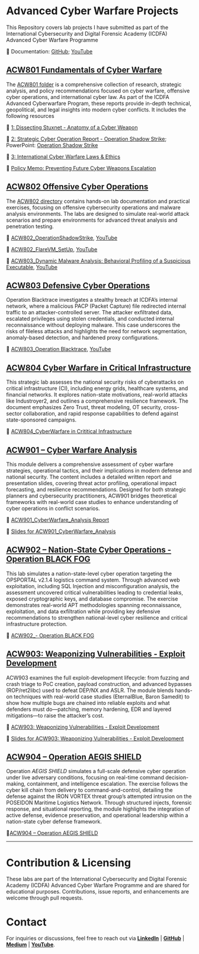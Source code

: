 # Advanced Cyber Warfare Projects 

This Repository covers lab projects I have submitted as part of the International Cybersecurity and Digital Forensic Academy (ICDFA) Advanced Cyber Warfare Programme

🔗 Documentation: [GitHub](https://github.com/reyincyber/Cyberwarfare); [YouTube](https://www.youtube.com/watch?v=90E-tNYui8o&list=PLlC9xarFXu2s9brHEsG2yb0KULURKlNaW&pp=gAQB)

## [ACW801	Fundamentals of Cyber Warfare](https://github.com/reyincyber/Cyberwarfare/tree/4c6bd8a2a755e326f6d6ce46493cdb902ece0714/ACW801)

The [ACW801 folder](https://github.com/reyincyber/Cyberwarfare/tree/4c6bd8a2a755e326f6d6ce46493cdb902ece0714/ACW801) is a comprehensive collection of research, strategic analysis, and policy recommendations focused on cyber warfare, offensive cyber operations, and international cyber law. As part of the ICDFA Advanced Cyberwarfare Program, these reports provide in-depth technical, geopolitical, and legal insights into modern cyber conflicts. It includes the following resources

📄 [1: Dissecting Stuxnet - Anatomy of a Cyber Weapon](https://github.com/reyincyber/Cyberwarfare/blob/main/ACW801/ACW801_L1%20-%20Dissecting%20Stuxnet%20Anatomy%20of%20a%20Cyber%20Weapon.pdf)

📄 [2: Strategic Cyber Operation Report - Operation Shadow Strike](https://github.com/reyincyber/Cyberwarfare/blob/main/ACW801/ACW801_L2_Strategic%20Cyber%20Operation%20Report-Operation%20Shadow%20Strike.pdf); PowerPoint: [Operation Shadow Strike](https://github.com/reyincyber/Cyberwarfare/blob/main/ACW801/ACW801_%20Operation%20Shadow%20Strike%20Slides.pptx)

📄 [3: International Cyber Warfare Laws & Ethics](https://github.com/reyincyber/Cyberwarfare/blob/main/ACW801/ACW801_L3_International%20Cyber%20Warfare%20Laws%20and%20Ethics.pdf)

📄 [Policy Memo: Preventing Future Cyber Weapons Escalation](https://github.com/reyincyber/Cyberwarfare/blob/main/ACW801/Policy%20Memo%20Recommending%20Safeguards%20To%20Prevent%20Future%20Cyber%20Weapons%20Escalation.pdf)

## [ACW802	Offensive Cyber Operations](https://github.com/reyincyber/Cyberwarfare/tree/main/ACW802)

The [ACW802	directory](https://github.com/reyincyber/Cyberwarfare/tree/main/ACW802) contains hands-on lab documentation and practical exercises, focusing on offensive cybersecurity operations and malware analysis environments. The labs are designed to simulate real-world attack scenarios and prepare environments for advanced threat analysis and penetration testing.

📄 [ACW802_OperationShadowStrike](https://github.com/reyincyber/Cyberwarfare/blob/main/ACW802/ACW802_OperationShadowStrike.pdf), [YouTube]()

📄 [ACW802_FlareVM_SetUp](https://github.com/reyincyber/Cyberwarfare/blob/main/ACW802/ACW802_FlareVM_SetUp.pdf), [YouTube](https://youtu.be/90E-tNYui8o?si=2YV3euXmei_CQgOO)

📄 [ACW803_Dynamic Malware Analysis: Behavioral Profiling of a Suspicious Executable](https://github.com/reyincyber/Cyberwarfare/blob/main/ACW802/ACW802_Dynamic%20Malware%20Analysis_lab.pdf), [YouTube](https://youtu.be/b-Djcp9XBGI?si=2lPczp1wxMJOMNlB)

## [ACW803	Defensive Cyber Operations](https://github.com/reyincyber/Cyberwarfare/blob/main/ACW803_Operation%20Blacktrace_Lab1.pdf)
Operation Blacktrace investigates a stealthy breach at ICDFA’s internal network, where a malicious PACP (Packet Capture) file redirected internal traffic to an attacker-controlled server. The attacker exfiltrated data, escalated privileges using stolen credentials, and conducted internal reconnaissance without deploying malware. This case underscores the risks of fileless attacks and highlights the need for network segmentation, anomaly-based detection, and hardened proxy configurations.

📄 [ACW803_Operation Blacktrace](https://github.com/reyincyber/Cyberwarfare/blob/main/ACW803_Operation%20Blacktrace_Lab1.pdf), [YouTube]()


## [ACW804	Cyber Warfare in Critical Infrastructure](https://github.com/reyincyber/Cyberwarfare/blob/main/ACW804_CyberWarfare%20in%20Crititical%20Infrastructure.pdf)
This strategic lab assesses the national security risks of cyberattacks on critical infrastructure (CI), including energy grids, healthcare systems, and financial networks. It explores nation-state motivations, real-world attacks like Industroyer2, and outlines a comprehensive resilience framework. The document emphasizes Zero Trust, threat modeling, OT security, cross-sector collaboration, and rapid response capabilities to defend against state-sponsored campaigns.

📄 [ACW804_CyberWarfare in Crititical Infrastructure](https://github.com/reyincyber/Cyberwarfare/blob/main/ACW804_CyberWarfare%20in%20Crititical%20Infrastructure.pdf)

## [ACW901 – Cyber Warfare Analysis](https://github.com/reyincyber/Cyberwarfare/tree/main/ACW901)
This module delivers a comprehensive assessment of cyber warfare strategies, operational tactics, and their implications in modern defense and national security. The content includes a detailed written report and presentation slides, covering threat actor profiling, operational impact forecasting, and resilience recommendations. Designed for both strategic planners and cybersecurity practitioners, ACW901 bridges theoretical frameworks with real-world case studies to enhance understanding of cyber operations in conflict scenarios.

📄 [ACW901_CyberWarfare_Analysis Report](https://github.com/reyincyber/Cyberwarfare/blob/main/ACW901/ACW901_CyberWarfare_Analysis.pdf)

📄 [Slides for ACW901_CyberWarfare_Analysis](https://github.com/reyincyber/Cyberwarfare/blob/main/ACW901/ACW901_CyberWarfare_Analysis%20Slides.pptx)

## [ACW902 – Nation-State Cyber Operations - Operation BLACK FOG](https://github.com/reyincyber/Cyberwarfare/blob/main/ACW902%20Operation%20BLACK%20FOG%20%E2%80%93%20OPSPORTAL%20v2.1.4.pdf)
This lab simulates a nation-state-level cyber operation targeting the OPSPORTAL v2.1.4 logistics command system. Through advanced web exploitation, including SQL Injection and misconfiguration analysis, the assessment uncovered critical vulnerabilities leading to credential leaks, exposed cryptographic keys, and database compromise. The exercise demonstrates real-world APT methodologies spanning reconnaissance, exploitation, and data exfiltration while providing key defensive recommendations to strengthen national-level cyber resilience and critical infrastructure protection.

📄 [ACW902_- Operation BLACK FOG](https://github.com/reyincyber/Cyberwarfare/blob/main/ACW902%20Operation%20BLACK%20FOG%20%E2%80%93%20OPSPORTAL%20v2.1.4.pdf)

## [ACW903: Weaponizing Vulnerabilities - Exploit Development](https://github.com/reyincyber/Cyberwarfare/tree/main/ACW903)
ACW903 examines the full exploit-development lifecycle: from fuzzing and crash triage to PoC creation, payload construction, and advanced bypasses (ROP/ret2libc) used to defeat DEP/NX and ASLR. The module blends hands-on techniques with real-world case studies (EternalBlue, Baron Samedit) to show how multiple bugs are chained into reliable exploits and what defenders must do—patching, memory hardening, EDR and layered mitigations—to raise the attacker’s cost.

📄 [ACW903: Weaponizing Vulnerabilities - Exploit Development](https://github.com/reyincyber/Cyberwarfare/blob/main/ACW903/ACW903_GROUP%20B%20Malware%20and%20Exploit%20Techniques.pdf)

📄 [Slides for ACW903: Weaponizing Vulnerabilities - Exploit Development](https://github.com/reyincyber/Cyberwarfare/blob/main/ACW903/ACW903_GROUP%202_Advanced%20Malware%20and%20Exploit%20Technique%20Slides.pptx)

## [ACW904 – Operation AEGIS SHIELD](https://github.com/reyincyber/Cyberwarfare/blob/main/ACW904_%20Operation%20AEGIS%20SHIELD.pdf)
Operation *AEGIS SHIELD* simulates a full-scale defensive cyber operation under live adversary conditions, focusing on real-time command decision-making, containment, and intelligence escalation. The exercise follows the cyber kill chain from delivery to command-and-control, detailing the defense against the IRON VORTEX threat group’s attempted intrusion on the POSEIDON Maritime Logistics Network. Through structured injects, forensic response, and situational reporting, the module highlights the integration of active defense, evidence preservation, and operational leadership within a nation-state cyber defense framework.

📄[ACW904 – Operation AEGIS SHIELD](https://github.com/reyincyber/Cyberwarfare/blob/main/ACW904_%20Operation%20AEGIS%20SHIELD.pdf) 

---

# Contribution & Licensing
These labs are part of the International Cybersecurity and Digital Forensic Academy (ICDFA) Advanced Cyber Warfare Programme and are shared for educational purposes. Contributions, issue reports, and enhancements are welcome through pull requests.

#  Contact
For inquiries or discussions, feel free to reach out via [**LinkedIn**](https://linkedin.com/in/cyberrey)  | [**GitHub**](https://github.com/reyincyber/) | [**Medium**](https://medium.com/@cyberrey) | [**YouTube**](https://www.youtube.com/@reyincyber).
